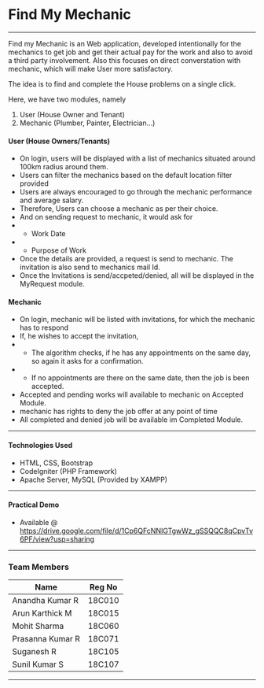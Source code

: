 # Find My Mechanic

---

Find my Mechanic is an Web application, developed intentionally for the mechanics to get job and get their actual pay for the work and also to avoid a third party involvement. Also this focuses on direct converstation with mechanic, which will make User more satisfactory.

The idea is to find and complete the House problems on a single click.

Here, we have two modules, namely
1. User (House Owner and Tenant)
2. Mechanic (Plumber, Painter, Electrician...)

#### User (House Owners/Tenants)

* On login, users will be displayed with a list of mechanics situated around 100km radius around them.
* Users can filter the mechanics based on the default location filter provided
* Users are always encouraged to go through the mechanic performance and average salary.
* Therefore, Users can choose a mechanic as per their choice.
* And on sending request to mechanic, it would ask for
* * Work Date
* * Purpose of Work
* Once the details are provided, a request is send to mechanic. The invitation is also send to mechanics mail Id.
* Once the Invitations is send/accpeted/denied, all will be displayed in the MyRequest module.

#### Mechanic

* On login, mechanic will be listed with invitations, for which the mechanic has to respond
* If, he wishes to accept the invitation,
* * The algorithm checks, if he has any appointments on the same day, so again it asks for a confirmation.
* * If no appointments are there on the same date, then the job is been accepted.
* Accepted and pending works will available to mechanic on Accepted Module.
* mechanic has rights to deny the job offer at any point of time
* All completed and denied job will be available im Completed Module.

---

#### Technologies Used

* HTML, CSS, Bootstrap
* CodeIgniter (PHP Framework)
* Apache Server, MySQL (Provided by XAMPP)

---

#### Practical Demo

* Available @ https://drive.google.com/file/d/1Cp6QFcNNIGTgwWz_gSSQQC8qCpvTv6PF/view?usp=sharing

---

### Team Members

| Name  | Reg No |
| ------------- | ------------- |
| Anandha Kumar R  | 18C010  |
| Arun Karthick M  | 18C015  |
| Mohit Sharma  | 18C060  |
| Prasanna Kumar R  | 18C071  |
| Suganesh R  | 18C105  |
| Sunil Kumar S  | 18C107  |

---
